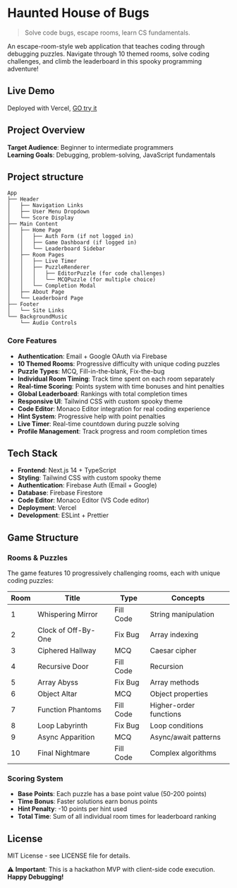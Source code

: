# Haunted House of Bugs

> Solve code bugs, escape rooms, learn CS fundamentals.

An escape-room-style web application that teaches coding through debugging puzzles. Navigate through 10 themed rooms, solve coding challenges, and climb the leaderboard in this spooky programming adventure!

## Live Demo  

Deployed with Vercel, [GO try it](https://haunted-house-of-bugs.vercel.app/)

## Project Overview

**Target Audience**: Beginner to intermediate programmers  
**Learning Goals**: Debugging, problem-solving, JavaScript fundamentals  

## Project structure
```
App
├── Header
│   ├── Navigation Links
│   ├── User Menu Dropdown
│   └── Score Display
├── Main Content
│   ├── Home Page
│   │   ├── Auth Form (if not logged in)
│   │   ├── Game Dashboard (if logged in)
│   │   └── Leaderboard Sidebar
│   ├── Room Pages
│   │   ├── Live Timer
│   │   ├── PuzzleRenderer
│   │   │   ├── EditorPuzzle (for code challenges)
│   │   │   └── MCQPuzzle (for multiple choice)
│   │   └── Completion Modal
│   ├── About Page
│   └── Leaderboard Page
├── Footer
│   └── Site Links
└── BackgroundMusic
    └── Audio Controls
```

### Core Features

- **Authentication**: Email + Google OAuth via Firebase
- **10 Themed Rooms**: Progressive difficulty with unique coding puzzles
- **Puzzle Types**: MCQ, Fill-in-the-blank, Fix-the-bug
- **Individual Room Timing**: Track time spent on each room separately
- **Real-time Scoring**: Points system with time bonuses and hint penalties
- **Global Leaderboard**: Rankings with total completion times
- **Responsive UI**: Tailwind CSS with custom spooky theme
- **Code Editor**: Monaco Editor integration for real coding experience
- **Hint System**: Progressive help with point penalties
- **Live Timer**: Real-time countdown during puzzle solving
- **Profile Management**: Track progress and room completion times

## Tech Stack

- **Frontend**: Next.js 14 + TypeScript
- **Styling**: Tailwind CSS with custom spooky theme
- **Authentication**: Firebase Auth (Email + Google)
- **Database**: Firebase Firestore
- **Code Editor**: Monaco Editor (VS Code editor)
- **Deployment**: Vercel 
- **Development**: ESLint + Prettier


## Game Structure

### Rooms & Puzzles

The game features 10 progressively challenging rooms, each with unique coding puzzles:

| Room | Title | Type | Concepts |
|------|-------|------|----------|
| 1 | Whispering Mirror | Fill Code | String manipulation |
| 2 | Clock of Off-By-One | Fix Bug | Array indexing |
| 3 | Ciphered Hallway | MCQ | Caesar cipher |
| 4 | Recursive Door | Fill Code | Recursion |
| 5 | Array Abyss | Fix Bug | Array methods |
| 6 | Object Altar | MCQ | Object properties |
| 7 | Function Phantoms | Fill Code | Higher-order functions |
| 8 | Loop Labyrinth | Fix Bug | Loop conditions |
| 9 | Async Apparition | MCQ | Async/await patterns |
| 10 | Final Nightmare | Fill Code | Complex algorithms |

### Scoring System
- **Base Points**: Each puzzle has a base point value (50-200 points)
- **Time Bonus**: Faster solutions earn bonus points
- **Hint Penalty**: -10 points per hint used
- **Total Time**: Sum of all individual room times for leaderboard ranking

## License

MIT License - see LICENSE file for details.



⚠️ **Important**: This is a hackathon MVP with client-side code execution.
**Happy Debugging!** 
